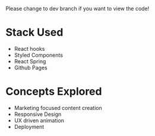 Please change to dev branch if you want to view the code!

# Stack Used

- React hooks
- Styled Components
- React Spring
- Github Pages

# Concepts Explored

- Marketing focused content creation
- Responsive Design
- UX driven animation
- Deployment
